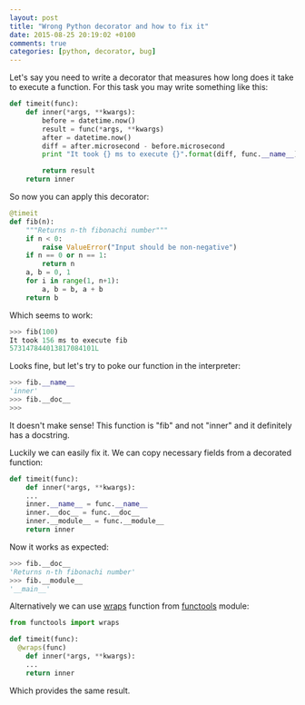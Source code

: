 ```yaml
---
layout: post
title: "Wrong Python decorator and how to fix it"
date: 2015-08-25 20:19:02 +0100
comments: true
categories: [python, decorator, bug]
---
```


Let's say you need to write a decorator that measures how long does it take to execute a function. For this task you may write something like this:

<!--more-->


```python
def timeit(func):
	def inner(*args, **kwargs):
		before = datetime.now()
		result = func(*args, **kwargs)
		after = datetime.now()
		diff = after.microsecond - before.microsecond
		print "It took {} ms to execute {}".format(diff, func.__name__)

		return result
	return inner
```

So now you can apply this decorator:

```python
@timeit
def fib(n):
	"""Returns n-th fibonachi number"""
	if n < 0:
		raise ValueError("Input should be non-negative")
	if n == 0 or n == 1:
		return n
	a, b = 0, 1
	for i in range(1, n+1):
		a, b = b, a + b
	return b
```

Which seems to work:

```python
>>> fib(100)
It took 156 ms to execute fib
573147844013817084101L
```

Looks fine, but let's try to poke our function in the interpreter:

```python
>>> fib.__name__
'inner'
>>> fib.__doc__
>>>
```

It doesn't make sense! This function is "fib" and not "inner" and it definitely has a docstring.

Luckily we can easily fix it. We can copy necessary fields from a decorated function:

```python
def timeit(func):
	def inner(*args, **kwargs):
    ...
	inner.__name__ = func.__name__
	inner.__doc__ = func.__doc__
	inner.__module__ = func.__module__
	return inner
```

Now it works as expected:

```python
>>> fib.__doc__
'Returns n-th fibonachi number'
>>> fib.__module__
'__main__'
```

Alternatively we can use [wraps](https://docs.python.org/2/library/functools.html#functools.wraps) function from [functools](https://docs.python.org/2/library/functools.html) module:

```python
from functools import wraps

def timeit(func):
  @wraps(func)
	def inner(*args, **kwargs):
    ...
	return inner
```

Which provides the same result.
